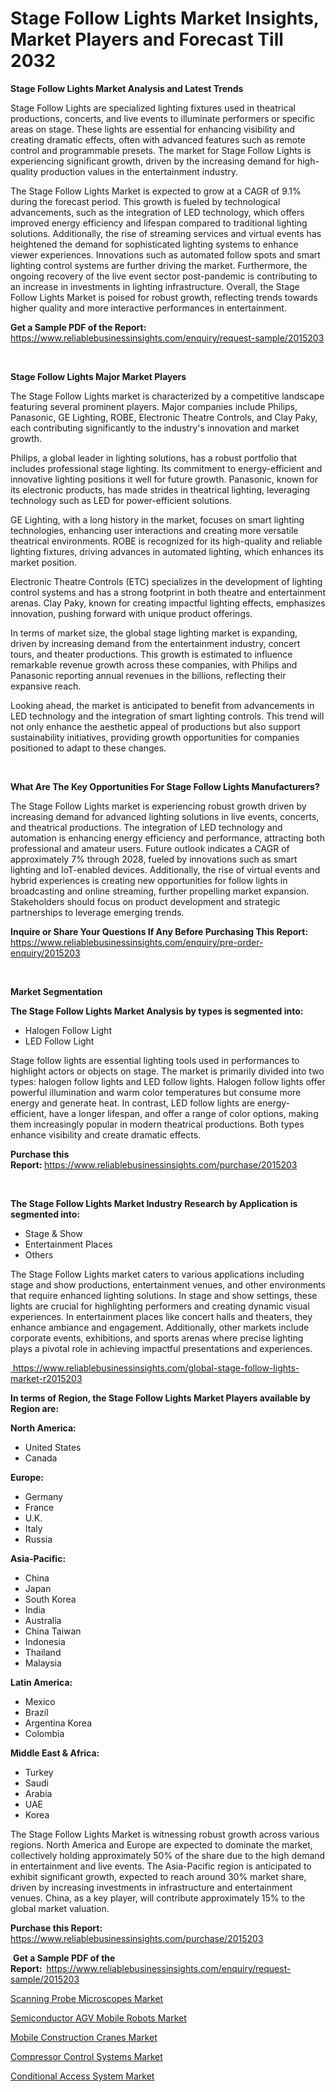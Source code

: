 <p><h1>Stage Follow Lights Market Insights, Market Players and Forecast Till 2032</h1></p><p><strong>Stage Follow Lights Market Analysis and Latest Trends</strong></p>
<p><p>Stage Follow Lights are specialized lighting fixtures used in theatrical productions, concerts, and live events to illuminate performers or specific areas on stage. These lights are essential for enhancing visibility and creating dramatic effects, often with advanced features such as remote control and programmable presets. The market for Stage Follow Lights is experiencing significant growth, driven by the increasing demand for high-quality production values in the entertainment industry.</p><p>The Stage Follow Lights Market is expected to grow at a CAGR of 9.1% during the forecast period. This growth is fueled by technological advancements, such as the integration of LED technology, which offers improved energy efficiency and lifespan compared to traditional lighting solutions. Additionally, the rise of streaming services and virtual events has heightened the demand for sophisticated lighting systems to enhance viewer experiences. Innovations such as automated follow spots and smart lighting control systems are further driving the market. Furthermore, the ongoing recovery of the live event sector post-pandemic is contributing to an increase in investments in lighting infrastructure. Overall, the Stage Follow Lights Market is poised for robust growth, reflecting trends towards higher quality and more interactive performances in entertainment.</p></p>
<p><strong>Get a Sample PDF of the Report:&nbsp;</strong> <a href="https://www.reliablebusinessinsights.com/enquiry/request-sample/2015203?utm_campaign=2840&utm_medium=2&utm_source=Github&utm_content=ia&utm_term=29032025&utm_id=stage-follow-lights">https://www.reliablebusinessinsights.com/enquiry/request-sample/2015203</a></p>
<p>&nbsp;</p>
<p><strong>Stage Follow Lights Major Market Players</strong></p>
<p><p>The Stage Follow Lights market is characterized by a competitive landscape featuring several prominent players. Major companies include Philips, Panasonic, GE Lighting, ROBE, Electronic Theatre Controls, and Clay Paky, each contributing significantly to the industry's innovation and market growth.</p><p>Philips, a global leader in lighting solutions, has a robust portfolio that includes professional stage lighting. Its commitment to energy-efficient and innovative lighting positions it well for future growth. Panasonic, known for its electronic products, has made strides in theatrical lighting, leveraging technology such as LED for power-efficient solutions. </p><p>GE Lighting, with a long history in the market, focuses on smart lighting technologies, enhancing user interactions and creating more versatile theatrical environments. ROBE is recognized for its high-quality and reliable lighting fixtures, driving advances in automated lighting, which enhances its market position. </p><p>Electronic Theatre Controls (ETC) specializes in the development of lighting control systems and has a strong footprint in both theatre and entertainment arenas. Clay Paky, known for creating impactful lighting effects, emphasizes innovation, pushing forward with unique product offerings.</p><p>In terms of market size, the global stage lighting market is expanding, driven by increasing demand from the entertainment industry, concert tours, and theater productions. This growth is estimated to influence remarkable revenue growth across these companies, with Philips and Panasonic reporting annual revenues in the billions, reflecting their expansive reach.</p><p>Looking ahead, the market is anticipated to benefit from advancements in LED technology and the integration of smart lighting controls. This trend will not only enhance the aesthetic appeal of productions but also support sustainability initiatives, providing growth opportunities for companies positioned to adapt to these changes.</p></p>
<p>&nbsp;</p>
<p><strong>What Are The Key Opportunities For Stage Follow Lights Manufacturers?</strong></p>
<p><p>The Stage Follow Lights market is experiencing robust growth driven by increasing demand for advanced lighting solutions in live events, concerts, and theatrical productions. The integration of LED technology and automation is enhancing energy efficiency and performance, attracting both professional and amateur users. Future outlook indicates a CAGR of approximately 7% through 2028, fueled by innovations such as smart lighting and IoT-enabled devices. Additionally, the rise of virtual events and hybrid experiences is creating new opportunities for follow lights in broadcasting and online streaming, further propelling market expansion. Stakeholders should focus on product development and strategic partnerships to leverage emerging trends.</p></p>
<p><strong>Inquire or Share Your Questions If Any Before Purchasing This Report:</strong> <a href="https://www.reliablebusinessinsights.com/enquiry/pre-order-enquiry/2015203?utm_campaign=2840&utm_medium=2&utm_source=Github&utm_content=ia&utm_term=29032025&utm_id=stage-follow-lights">https://www.reliablebusinessinsights.com/enquiry/pre-order-enquiry/2015203</a></p>
<p>&nbsp;</p>
<p><strong>Market Segmentation</strong></p>
<p><strong>The Stage Follow Lights Market Analysis by types is segmented into:</strong></p>
<p><ul><li>Halogen Follow Light</li><li>LED Follow Light</li></ul></p>
<p><p>Stage follow lights are essential lighting tools used in performances to highlight actors or objects on stage. The market is primarily divided into two types: halogen follow lights and LED follow lights. Halogen follow lights offer powerful illumination and warm color temperatures but consume more energy and generate heat. In contrast, LED follow lights are energy-efficient, have a longer lifespan, and offer a range of color options, making them increasingly popular in modern theatrical productions. Both types enhance visibility and create dramatic effects.</p></p>
<p><strong>Purchase this Report:&nbsp;</strong><a href="https://www.reliablebusinessinsights.com/purchase/2015203?utm_campaign=2840&utm_medium=2&utm_source=Github&utm_content=ia&utm_term=29032025&utm_id=stage-follow-lights">https://www.reliablebusinessinsights.com/purchase/2015203</a></p>
<p>&nbsp;</p>
<p><strong>The Stage Follow Lights Market Industry Research by Application is segmented into:</strong></p>
<p><ul><li>Stage & Show</li><li>Entertainment Places</li><li>Others</li></ul></p>
<p><p>The Stage Follow Lights market caters to various applications including stage and show productions, entertainment venues, and other environments that require enhanced lighting solutions. In stage and show settings, these lights are crucial for highlighting performers and creating dynamic visual experiences. In entertainment places like concert halls and theaters, they enhance ambiance and engagement. Additionally, other markets include corporate events, exhibitions, and sports arenas where precise lighting plays a pivotal role in achieving impactful presentations and experiences.</p></p>
<p><a href="https://www.reliablebusinessinsights.com/global-stage-follow-lights-market-r2015203?utm_campaign=2840&utm_medium=2&utm_source=Github&utm_content=ia&utm_term=29032025&utm_id=stage-follow-lights">&nbsp;https://www.reliablebusinessinsights.com/global-stage-follow-lights-market-r2015203</a></p>
<p><strong>In terms of Region, the Stage Follow Lights Market Players available by Region are:</strong></p>
<p>
    <p> <strong> North America: </strong>
        <ul>
            <li>United States</li>
            <li>Canada</li>
        </ul>
        </p> 
    <p> <strong> Europe: </strong>
        <ul>
            <li>Germany</li>
            <li>France</li>
            <li>U.K.</li>
            <li>Italy</li>
            <li>Russia</li>
        </ul>
        </p> 
    <p> <strong> Asia-Pacific: </strong>
        <ul>
            <li>China</li>
            <li>Japan</li>
            <li>South Korea</li>
            <li>India</li>
            <li>Australia</li>
            <li>China Taiwan</li>
            <li>Indonesia</li>
            <li>Thailand</li>
            <li>Malaysia</li>
        </ul>
        </p> 
    <p> <strong> Latin America: </strong>
        <ul>
            <li>Mexico</li>
            <li>Brazil</li>
            <li>Argentina Korea</li>
            <li>Colombia</li>
        </ul>
        </p> 
    <p> <strong> Middle East & Africa: </strong>
        <ul>
            <li>Turkey</li>
            <li>Saudi</li>
            <li>Arabia</li>
            <li>UAE</li>
            <li>Korea</li>
        </ul>
    </p>
    </p>
<p><p>The Stage Follow Lights Market is witnessing robust growth across various regions. North America and Europe are expected to dominate the market, collectively holding approximately 50% of the share due to the high demand in entertainment and live events. The Asia-Pacific region is anticipated to exhibit significant growth, expected to reach around 30% market share, driven by increasing investments in infrastructure and entertainment venues. China, as a key player, will contribute approximately 15% to the global market valuation.</p></p>
<p><strong>Purchase this Report: </strong><a href="https://www.reliablebusinessinsights.com/purchase/2015203?utm_campaign=2840&utm_medium=2&utm_source=Github&utm_content=ia&utm_term=29032025&utm_id=stage-follow-lights">https://www.reliablebusinessinsights.com/purchase/2015203</a></p>
<p>&nbsp;<strong>Get a Sample PDF of the Report:&nbsp;&nbsp;</strong><a href="https://www.reliablebusinessinsights.com/enquiry/request-sample/2015203?utm_campaign=2840&utm_medium=2&utm_source=Github&utm_content=ia&utm_term=29032025&utm_id=stage-follow-lights">https://www.reliablebusinessinsights.com/enquiry/request-sample/2015203</a></p>
<p><strong></strong></p>
<p><p><a href="https://www.linkedin.com/pulse/insightful-analysis-scanning-probe-microscopes-market-2025-2032-y5dee?utm_campaign=2840&utm_medium=2&utm_source=Github&utm_content=ia&utm_term=29032025&utm_id=stage-follow-lights">Scanning Probe Microscopes Market</a></p><p><a href="https://github.com/aidelndasse/Market-Research-Report-List-1/blob/main/semiconductor-agv-mobile-robots-market.md?utm_campaign=2840&utm_medium=2&utm_source=Github&utm_content=ia&utm_term=29032025&utm_id=stage-follow-lights">Semiconductor AGV Mobile Robots Market</a></p><p><a href="https://www.linkedin.com/pulse/qualitative-study-mobile-construction-cranes-market-ncpqe?utm_campaign=2840&utm_medium=2&utm_source=Github&utm_content=ia&utm_term=29032025&utm_id=stage-follow-lights">Mobile Construction Cranes Market</a></p><p><a href="https://www.linkedin.com/pulse/compressor-control-systems-market-study-industry-overview-key-vtkye?utm_campaign=2840&utm_medium=2&utm_source=Github&utm_content=ia&utm_term=29032025&utm_id=stage-follow-lights">Compressor Control Systems Market</a></p><p><a href="https://www.linkedin.com/pulse/conditional-access-system-market-trend-shows-promising-glwde?utm_campaign=2840&utm_medium=2&utm_source=Github&utm_content=ia&utm_term=29032025&utm_id=stage-follow-lights">Conditional Access System Market</a></p></p>